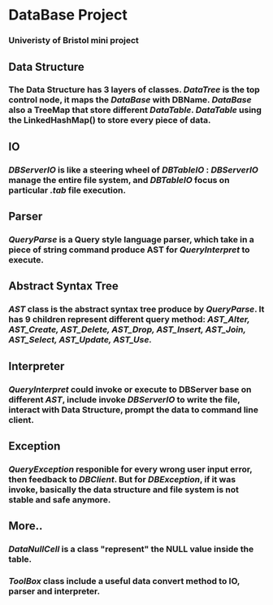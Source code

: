 # DataBase Project 
### Univeristy of Bristol mini project

## Data Structure
### The Data Structure has 3 layers of classes. *DataTree* is the top control node, it maps the *DataBase* with DBName. *DataBase* also a TreeMap that store different *DataTable*. *DataTable* using the LinkedHashMap() to store every piece of data.

## IO
### *DBServerIO* is like a steering wheel of *DBTableIO* : *DBServerIO* manage the entire file system, and *DBTableIO* focus on particular *.tab* file execution.

## Parser
###  *QueryParse* is a Query style language parser, which take in a piece of string command produce AST for *QueryInterpret* to execute.

## Abstract Syntax Tree
### *AST* class is the abstract syntax tree produce by *QueryParse*. It has 9 children represent different query method: *AST_Alter, AST_Create, AST_Delete, AST_Drop, AST_Insert, AST_Join, AST_Select, AST_Update, AST_Use.*

## Interpreter
###  *QueryInterpret* could invoke or execute to DBServer base on different *AST*, include invoke *DBServerIO* to write the file, interact with Data Structure, prompt the data to command line client.

## Exception
###  *QueryException* responible for every wrong user input error, then feedback to *DBClient*. But for *DBException*, if it was invoke, basically the data structure and file system is not stable and safe anymore.

## More..
### *DataNullCell* is a class "represent" the NULL value inside the table.
### *ToolBox* class include a useful data convert method to IO, parser and interpreter.
  
